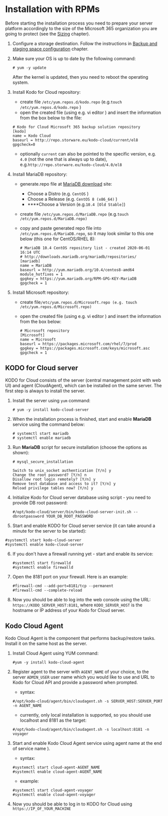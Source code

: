 # Installation with RPMs

Before starting the installation process you need to prepare your server platform accordingly to the size of the Microsoft 365 organization you are going to protect \(see the [Sizing](../planning/sizing/) chapter\).

1. Configure a storage destination. Follow the instructions in [Backup and staging space configuration](staging-space-and-backup-destination-configuration/) chapter.
2. Make sure your OS is up to date by the following command:

   ```text
   # yum -y update
   ```

   After the kernel is updated, then you need to reboot the operating system.

3. Install Kodo for Cloud repository:

   * create file `/etc/yum.repos.d/kodo.repo`  \(e.g.`touch /etc/yum.repos.d/kodo.repo` \)
   * open the created file \(using e.g. vi editor \) and insert  the information from the box below to the file:

   ```text
   # Kodo for Cloud Microsoft 365 backup solution repository
   [kodo]
   name = Kodo Cloud
   baseurl = http://repo.storware.eu/kodo-cloud/current/el8
   gpgcheck=0
   ```

   * optionally  `current` can also be pointed to the specific version, e.g. `4.0` \(not the one that is always up to date\), e.g.`http://repo.storware.eu/kodo-cloud/4.0/el8`

4. Install MariaDB repository:
   * generate.repo file at [MariaDB download](https://downloads.mariadb.org/mariadb/repositories) site:
     * Choose a Distro \(e.g. `CentOS` \)
     * Choose a Release \(e.g. `CentOS 8 (x86_64)` \)
     *  ****Choose a Version \(e.g.`10.4 [Old Stable]`\)
   * create file `/etc/yum.repos.d/MariaDB.repo`  \(e.g.`touch /etc/yum.repos.d/MariaDB.repo)`
   * copy and paste generated repo file into `/etc/yum.repos.d/MariaDB.repo`, so it may  look similar to this one below \(this one for CentOS/RHEL 8\):

     ```text
     # MariaDB 10.4 CentOS repository list - created 2020-06-01 16:14 UTC
     # http://downloads.mariadb.org/mariadb/repositories/
     [mariadb]
     name = MariaDB
     baseurl = http://yum.mariadb.org/10.4/centos8-amd64
     module_hotfixes = 1
     gpgkey = https://yum.mariadb.org/RPM-GPG-KEY-MariaDB
     gpgcheck = 1
     ```
5. Install Microsoft repository:
   * create file`/etc/yum.repos.d/Microsoft.repo (e.g. touch /etc/yum.repos.d/Microsoft.repo)`
   * open the created file \(using e.g. vi editor \) and insert  the information from the box below:

     ```text
     # Microsoft repository
     [Microsoft]
     name = Microsoft
     baseurl = https://packages.microsoft.com/rhel/7/prod
     gpgkey = https://packages.microsoft.com/keys/microsoft.asc
     gpgcheck = 1
     ```

## KODO for Cloud server

KODO for Cloud consists of the server \(central management point with web UI\) and agent \(CloudAgent\), which can be installed on the same server. The first step is always to install the server.

1. Install  the server using `yum` command:

   ```text
   # yum -y install kodo-cloud-server
   ```

2. When the installation process is finished,  start and enable **MariaDB** service using the command below:

   ```text
   # systemctl start mariadb
   # systemctl enable mariadb
   ```

3. Run **MariaDB** script for secure installation \(choose the options as shown\):

   ```text
   # mysql_secure_installation

   Switch to unix_socket authentication [Y/n] y
   Change the root password? [Y/n] n
   Disallow root login remotely? [Y/n] y
   Remove test database and access to it? [Y/n] y
   Reload privilege tables now? [Y/n] y
   ```

4. Initialize Kodo for Cloud server database using script - you need to provide DB root password:

   ```text
   #/opt/kodo-cloud/server/bin/kodo-cloud-server-init.sh --dbrootpassword YOUR_DB_ROOT_PASSWORD
   ```

5.  Start and enable KODO for Cloud server service \(it can take around a minute for the server to be started\):

   ```text
   #systemctl start kodo-cloud-server
   #systemctl enable kodo-cloud-server
   ```

6. If you don't have a firewall running yet - start and enable its service:

   ```text
   #systemctl start firewalld
   #systemctl enable firewalld
   ```

7. Open the 8181 port on your firewall. Here is an example:

   ```text
   #firewall-cmd --add-port=8181/tcp --permanent
   #firewall-cmd --complete-reload
   ```

8. Now you should be able to log into the web console using the URL: `https://KODO_SERVER_HOST:8181`, where `KODO_SERVER_HOST` is the hostname or IP address of your Kodo for Cloud server. 

## Kodo Cloud Agent

Kodo Cloud Agent is the component that performs backup/restore tasks. Install it on the same host as the server.

1. Install Cloud Agent using YUM command:

   ```text
   #yum -y install kodo-cloud-agent
   ```

2. Register agent to the server with `AGENT_NAME` of your choice, to the server `ADMIN_USER` user name which you would like to use and URL to Kodo for Cloud API and provide a password when prompted.

   * syntax:

   ```text
   #/opt/kodo-cloud/agent/bin/cloudagent.sh -s SERVER_HOST:SERVER_PORT -n AGENT_NAME
   ```

   * currently, only local installation is supported, so you should use localhost and 8181 as the target:

   ```text
   #/opt/kodo-cloud/agent/bin/cloudagent.sh -s localhost:8181 -n voyager
   ```

3. Start and enable Kodo Cloud Agent service using agent name at the end of service name \).

   * syntax:

   ```text
   #systemctl start cloud-agent-AGENT_NAME
   #systemctl enable cloud-agent-AGENT_NAME
   ```

   * example:

   ```text
   #systemctl start cloud-agent-voyager
   #systemctl enable cloud-agent-voyager
   ```

4. Now you should be able to log in to KODO for Cloud using `https://IP_OF_YOUR_MACHINE`




